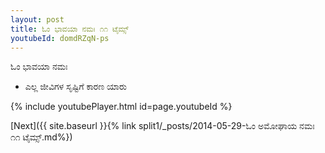 ```yaml
---
layout: post
title: ಓಂ ಭಾವಯಾ ನಮಃ ೧೧ ಟೈಮ್ಸ್
youtubeId: domdRZqN-ps
---
```

 
 
 ಓಂ ಭಾವಯಾ ನಮಃ  
 
 -  ಎಲ್ಲ ಜೀವಿಗಳ ಸೃಷ್ಟಿಗೆ ಕಾರಣ ಯಾರು 
 
  
 
  
 
 
 
 
 
 


{% include youtubePlayer.html id=page.youtubeId %}
 
[Next]({{ site.baseurl }}{% link  split1/_posts/2014-05-29-ಓಂ ಅಮೋಘಾಯ ನಮಃ ೧೧ ಟೈಮ್ಸ್.md%})
 
